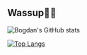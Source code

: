 Wassup🙋‍♂️
--------------

![Bogdan's GitHub stats](https://github-readme-stats.vercel.app/api?username=BogdanDirtyDwarf&show_icons=true)

[![Top Langs](https://github-readme-stats.vercel.app/api/top-langs/?username=BogdanDirtyDwarf&layout=compact)](https://github.com/BogdanDirtyDwarf/) 
